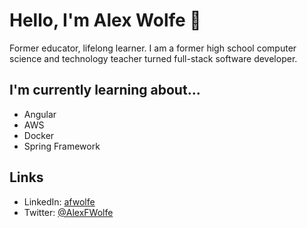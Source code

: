 # Hello, I'm Alex Wolfe 👋

Former educator, lifelong learner.
I am a former high school computer science and technology teacher turned full-stack software developer.

## I'm currently learning about...

* Angular
* AWS
* Docker
* Spring Framework


## Links

* LinkedIn: [afwolfe](https://linkedin.com/in/afwolfe)
* Twitter: [@AlexFWolfe](https://twitter.com/AlexFWolfe)
